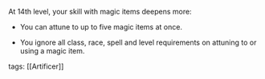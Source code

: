 At 14th level, your skill with magic items deepens more:

-   You can attune to up to five magic items at once.

-   You ignore all class, race, spell and level requirements on attuning to or using a magic item.

tags: [[Artificer]]